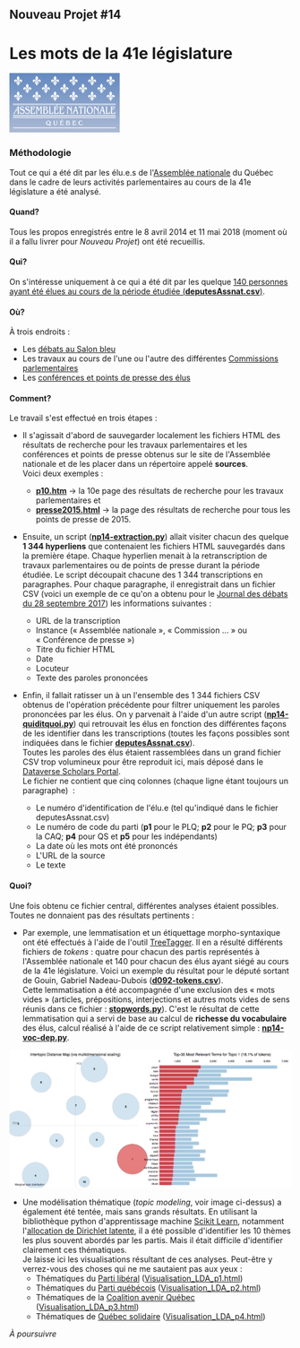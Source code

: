 ## Nouveau Projet #14
# Les mots de la 41e législature
![](assnat.png)
### Méthodologie

Tout ce qui a été dit par les élu.e.s de l'[Assemblée nationale](http://www.assnat.qc.ca/fr/index.html) du Québec dans le cadre de leurs activités parlementaires au cours de la 41e législature a été analysé.

#### Quand?
Tous les propos enregistrés entre le 8 avril 2014 et 11 mai 2018 (moment où il a fallu livrer pour *Nouveau Projet*) ont été recueillis.

#### Qui?
On s'intéresse uniquement à ce qui a été dit par les quelque [140 personnes ayant été élues au cours de la période étudiée (**deputesAssnat.csv**)](deputesAssnat.csv).

#### Où?
À trois endroits&nbsp;:
* Les [débats au Salon bleu](http://www.assnat.qc.ca/fr/travaux-parlementaires/assemblee-nationale/41-1/index.html)
* Les travaux au cours de l'une ou l'autre des différentes [Commissions parlementaires](http://www.assnat.qc.ca/fr/travaux-parlementaires/commissions/index.html)
* Les [conférences et points de presse des élus](http://www.assnat.qc.ca/fr/actualites-salle-presse/conferences-points-presse/index.html)

#### Comment?
Le travail s'est effectué en trois étapes&nbsp;:

* Il s'agissait d'abord de sauvegarder localement les fichiers HTML des résultats de recherche pour les travaux parlementaires et les conférences et points de presse obtenus sur le site de l'Assemblée nationale et de les placer dans un répertoire appelé **sources**.
<br>Voici deux exemples&nbsp;:
  * [**p10.htm**](p10.htm) -> la 10e page des résultats de recherche pour les travaux parlementaires et
  * [**presse2015.html**](presse2015.html) -> la page des résultats de recherche pour tous les points de presse de 2015.

* Ensuite, un script ([**np14-extraction.py**](np14-extraction.py)) allait visiter chacun des quelque **1&nbsp;344 hyperliens** que contenaient les fichiers HTML sauvegardés dans la première étape. Chaque hyperlien menait à la retranscription de travaux parlementaires ou de points de presse durant la période étudiée. Le script découpait chacune des 1&nbsp;344 transcriptions en paragraphes. Pour chaque paragraphe, il enregistrait dans un fichier CSV (voici un exemple de ce qu'on a obtenu pour le [Journal des débats du 28 septembre 2017](20170928-assemblee-nationale.csv)) les informations suivantes&nbsp;:
  * URL de la transcription
  * Instance («&nbsp;Assemblée nationale&nbsp;», «&nbsp;Commission&nbsp;...&nbsp;» ou «&nbsp;Conférence de presse&nbsp;»)
  * Titre du fichier HTML
  * Date
  * Locuteur
  * Texte des paroles prononcées

* Enfin, il fallait ratisser un à un l'ensemble des 1&nbsp;344 fichiers CSV obtenus de l'opération précédente pour filtrer uniquement les paroles prononcées par les élus. On y parvenait à l'aide d'un autre script ([**np14-quiditquoi.py**](np14-quiditquoi.py)) qui retrouvait les élus en fonction des différentes façons de les identifier dans les transcriptions (toutes les façons possibles sont indiquées dans le fichier [**deputesAssnat.csv**](deputesAssnat.csv)).<br>
Toutes les paroles des élus étaient rassemblées dans un grand fichier CSV trop volumineux pour être reproduit ici, mais déposé dans le [Dataverse Scholars Portal](https://dataverse.scholarsportal.info/dataverse/assnat-41e-legislature-quebec).<br>
Le fichier ne contient que cinq colonnes (chaque ligne étant toujours un paragraphe) &nbsp;:
  * Le numéro d'identification de l'élu.e (tel qu'indiqué dans le fichier deputesAssnat.csv)
  * Le numéro de code du parti (**p1** pour le PLQ; **p2** pour le PQ; **p3** pour la CAQ; **p4** pour QS et **p5** pour les indépendants)
  * La date où les mots ont été prononcés
  * L'URL de la source
  * Le texte

#### Quoi?
Une fois obtenu ce fichier central, différentes analyses étaient possibles. Toutes ne donnaient pas des résultats pertinents&nbsp;:

* Par exemple, une lemmatisation et un étiquettage morpho-syntaxique ont été effectués à l'aide de l'outil [TreeTagger](http://www.cis.uni-muenchen.de/~schmid/tools/TreeTagger/). Il en a résulté différents fichiers de *tokens*&nbsp;: quatre pour chacun des partis représentés à l'Assemblée nationale et 140 pour chacun des élus ayant siégé au cours de la 41e législature. Voici un exemple du résultat pour le député sortant de Gouin, Gabriel Nadeau-Dubois ([**d092-tokens.csv**](d092-tokens.csv)).<br>
Cette lemmatisation a été accompagnée d'une exclusion des «&nbsp;mots vides&nbsp;» (articles, prépositions, interjections et autres mots vides de sens réunis dans ce fichier&nbsp;: [**stopwords.py**](stopwords.py)). C'est le résultat de cette lemmatisation qui a servi de base au calcul de **richesse du vocabulaire** des élus, calcul réalisé à l'aide de ce script relativement simple&nbsp;: [**np14-voc-dep.py**](np14-voc-dep.py).

![](topicsCAQ.png)

* Une modélisation thématique (*topic modeling*, voir image ci-dessus) a également été tentée, mais sans grands résultats. En utilisant la bibliothèque python d'apprentissage machine [Scikit Learn](http://scikit-learn.org/stable/), notamment l'[allocation de Dirichlet latente](https://fr.wikipedia.org/wiki/Allocation_de_Dirichlet_latente), il a été possible d'identifier les 10 thèmes les plus souvent abordés par les partis. Mais il était difficile d'identifier clairement ces thématiques.<br>
Je laisse ici les visualisations résultant de ces analyses. Peut-être y verrez-vous des choses qui ne me sautaient pas aux yeux&nbsp;:
  * Thématiques du [Parti libéral](http://jhroy.ca/Visualisation_LDA_p1.html) ([Visualisation_LDA_p1.html](Visualisation_LDA_p1.html))
  * Thématiques du [Parti québécois](http://jhroy.ca/Visualisation_LDA_p2.html) ([Visualisation_LDA_p2.html](Visualisation_LDA_p2.html))
  * Thématiques de la [Coalition avenir Québec](http://jhroy.ca/Visualisation_LDA_p3.html) ([Visualisation_LDA_p3.html](Visualisation_LDA_p3.html))
  * Thématiques de [Québec solidaire](http://jhroy.ca/Visualisation_LDA_p4.html) ([Visualisation_LDA_p4.html](Visualisation_LDA_p4.html))

*À poursuivre*
